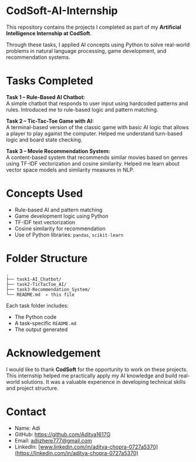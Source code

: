 # CodSoft-AI-Internship

This repository contains the projects I completed as part of my **Artificial Intelligence Internship at CodSoft**.

Through these tasks, I applied AI concepts using Python to solve real-world problems in natural language processing, game development, and recommendation systems.

#  Tasks Completed

 **Task 1 – Rule-Based AI Chatbot:**  
  A simple chatbot that responds to user input using hardcoded patterns and rules. Introduced me to rule-based logic and pattern matching.

 **Task 2 – Tic-Tac-Toe Game with AI:**  
  A terminal-based version of the classic game with basic AI logic that allows a player to play against the computer. Helped me understand turn-based logic and board state checking.

 **Task 3 – Movie Recommendation System:**  
  A content-based system that recommends similar movies based on genres using TF-IDF vectorization and cosine similarity. Helped me learn about vector space models and similarity measures in NLP.

# Concepts Used

- Rule-based AI and pattern matching  
- Game development logic using Python  
- TF-IDF text vectorization  
- Cosine similarity for recommendation  
- Use of Python libraries: `pandas`, `scikit-learn`

# Folder Structure

```
.
├── task1-AI_Chatbot/
├── task2-TicTacToe_AI/
├── task3-Recommendation_System/
└── README.md  ← this file
```

Each task folder includes:
- The Python code
- A task-specific `README.md`
- The output generated

# Acknowledgement

I would like to thank **CodSoft** for the opportunity to work on these projects.  
This internship helped me practically apply my AI knowledge and build real-world solutions. It was a valuable experience in developing technical skills and project structure.

# Contact

- Name: Adi  
- GitHub: https://github.com/Aditya1617G  
- Email: adiizhere777@gmail.com  
- LinkedIn: [www.linkedin.com/in/aditya-chopra-0727a5370](https://linkedin.com/in/aditya-chopra-0727a5370)
